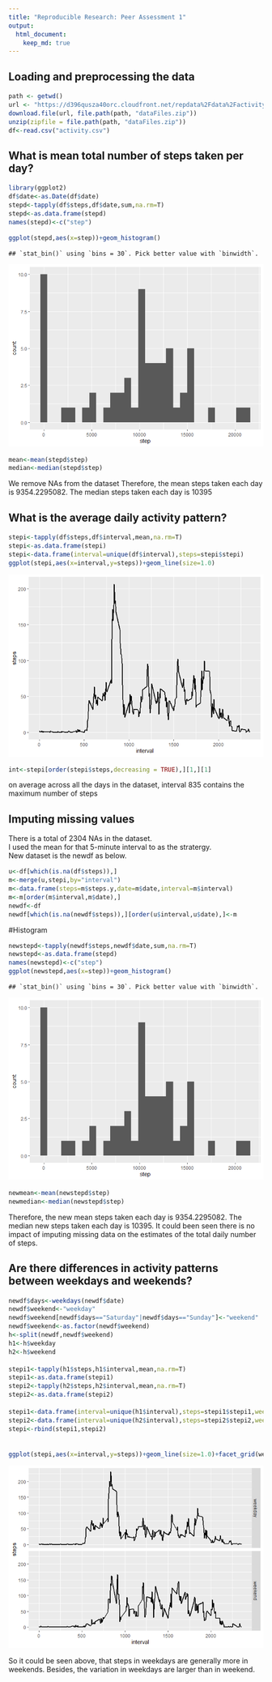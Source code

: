 ```yaml
---
title: "Reproducible Research: Peer Assessment 1"
output: 
  html_document:
    keep_md: true
---
```




## Loading and preprocessing the data


```r
path <- getwd()
url <- "https://d396qusza40orc.cloudfront.net/repdata%2Fdata%2Factivity.zip"
download.file(url, file.path(path, "dataFiles.zip"))
unzip(zipfile = file.path(path, "dataFiles.zip"))
df<-read.csv("activity.csv")
```

## What is mean total number of steps taken per day?

```r
library(ggplot2)
df$date<-as.Date(df$date)
stepd<-tapply(df$steps,df$date,sum,na.rm=T)
stepd<-as.data.frame(stepd)  
names(stepd)<-c("step")
```


```r
ggplot(stepd,aes(x=step))+geom_histogram()
```

```
## `stat_bin()` using `bins = 30`. Pick better value with `binwidth`.
```

![](PA1_template_files/figure-html/unnamed-chunk-3-1.png)<!-- -->


```r
mean<-mean(stepd$step)
median<-median(stepd$step)
```
We remove NAs from the dataset
Therefore, the mean steps taken each day is 9354.2295082. The median steps taken each day is 10395

## What is the average daily activity pattern?


```r
stepi<-tapply(df$steps,df$interval,mean,na.rm=T)
stepi<-as.data.frame(stepi)   
stepi<-data.frame(interval=unique(df$interval),steps=stepi$stepi)
ggplot(stepi,aes(x=interval,y=steps))+geom_line(size=1.0)
```

![](PA1_template_files/figure-html/unnamed-chunk-5-1.png)<!-- -->

```r
int<-stepi[order(stepi$steps,decreasing = TRUE),][1,][1]
```
on average across all the days in the dataset, interval 835 contains the maximum number of steps

## Imputing missing values
There is a total of 2304 NAs in the dataset.  
I used the mean for that 5-minute interval to as the stratergy.  
New dataset is the newdf as below.

```r
u<-df[which(is.na(df$steps)),]
m<-merge(u,stepi,by="interval")
m<-data.frame(steps=m$steps.y,date=m$date,interval=m$interval)
m<-m[order(m$interval,m$date),]
newdf<-df
newdf[which(is.na(newdf$steps)),][order(u$interval,u$date),]<-m
```

#Histogram

```r
newstepd<-tapply(newdf$steps,newdf$date,sum,na.rm=T)
newstepd<-as.data.frame(stepd)  
names(newstepd)<-c("step")
ggplot(newstepd,aes(x=step))+geom_histogram()
```

```
## `stat_bin()` using `bins = 30`. Pick better value with `binwidth`.
```

![](PA1_template_files/figure-html/unnamed-chunk-7-1.png)<!-- -->


```r
newmean<-mean(newstepd$step)
newmedian<-median(newstepd$step)
```
Therefore, the new mean steps taken each day is 9354.2295082. The median new steps taken each day is 10395. It could been seen there is no impact  of imputing missing data on the estimates of the total daily number of steps.

## Are there differences in activity patterns between weekdays and weekends?


```r
newdf$days<-weekdays(newdf$date)
newdf$weekend<-"weekday"
newdf$weekend[newdf$days=="Saturday"|newdf$days=="Sunday"]<-"weekend"
newdf$weekend<-as.factor(newdf$weekend)
h<-split(newdf,newdf$weekend)
h1<-h$weekday
h2<-h$weekend

stepi1<-tapply(h1$steps,h1$interval,mean,na.rm=T)
stepi1<-as.data.frame(stepi1)   
stepi2<-tapply(h2$steps,h2$interval,mean,na.rm=T)
stepi2<-as.data.frame(stepi2)   

stepi1<-data.frame(interval=unique(h1$interval),steps=stepi1$stepi1,week="weekday")
stepi2<-data.frame(interval=unique(h2$interval),steps=stepi2$stepi2,week="weekend")
stepi<-rbind(stepi1,stepi2)


ggplot(stepi,aes(x=interval,y=steps))+geom_line(size=1.0)+facet_grid(week~.)
```

![](PA1_template_files/figure-html/unnamed-chunk-9-1.png)<!-- -->

So it could be seen above, that steps in weekdays are generally more in weekends. Besides, the variation in weekdays are larger than in weekend.
